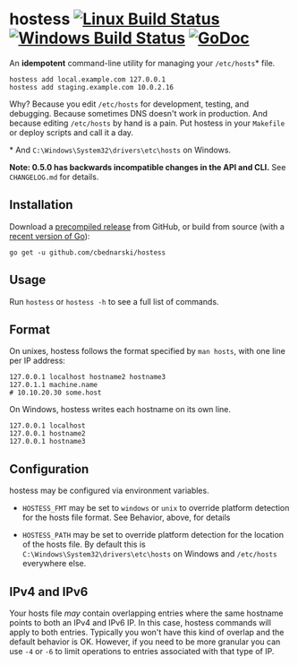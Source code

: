 # hostess [![Linux Build Status](https://travis-ci.org/cbednarski/hostess.svg)](https://travis-ci.org/cbednarski/hostess) [![Windows Build Status](https://ci.appveyor.com/api/projects/status/wtxqb880b7v9dfgn/branch/master?svg=true)](https://ci.appveyor.com/project/cbednarski/hostess/branch/master) [![GoDoc](https://godoc.org/github.com/cbednarski/hostess?status.svg)](http://godoc.org/github.com/cbednarski/hostess)

An **idempotent** command-line utility for managing your `/etc/hosts`* file.

    hostess add local.example.com 127.0.0.1
    hostess add staging.example.com 10.0.2.16

Why? Because you edit `/etc/hosts` for development, testing, and debugging.
Because sometimes DNS doesn't work in production. And because editing
`/etc/hosts` by hand is a pain. Put hostess in your `Makefile` or deploy scripts
and call it a day.

\* And `C:\Windows\System32\drivers\etc\hosts` on Windows.

**Note: 0.5.0 has backwards incompatible changes in the API and CLI.** See
`CHANGELOG.md` for details.

## Installation

Download a [precompiled release](https://github.com/cbednarski/hostess/releases)
from GitHub, or build from source (with a [recent version of Go](https://golang.org/dl)):

    go get -u github.com/cbednarski/hostess

## Usage

Run `hostess` or `hostess -h` to see a full list of commands.

## Format

On unixes, hostess follows the format specified by `man hosts`, with one line
per IP address:

    127.0.0.1 localhost hostname2 hostname3
    127.0.1.1 machine.name
    # 10.10.20.30 some.host

On Windows, hostess writes each hostname on its own line.

    127.0.0.1 localhost
    127.0.0.1 hostname2
    127.0.0.1 hostname3

## Configuration

hostess may be configured via environment variables.

- `HOSTESS_FMT` may be set to `windows` or `unix` to override platform detection
  for the hosts file format. See Behavior, above, for details

- `HOSTESS_PATH` may be set to override platform detection for the location of
  the hosts file. By default this is `C:\Windows\System32\drivers\etc\hosts` on
  Windows and `/etc/hosts` everywhere else.

## IPv4 and IPv6

Your hosts file _may_ contain overlapping entries where the same hostname points
to both an IPv4 and IPv6 IP. In this case, hostess commands will apply to both
entries. Typically you won't have this kind of overlap and the default behavior
is OK. However, if you need to be more granular you can use `-4` or `-6` to
limit operations to entries associated with that type of IP.
